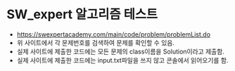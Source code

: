 # SW_expert 알고리즘 테스트

- https://swexpertacademy.com/main/code/problem/problemList.do
- 위 사이트에서 각 문제번호를 검색하여 문제를 확인할 수 있음.
- 실제 사이트에 제출한 코드에는 모든 문제의 class이름을 Solution이라고 제출함.
- 실제 사이트에 제출한 코드에는 input.txt파일을 쓰지 않고 콘솔에서 읽어오기를 함.
